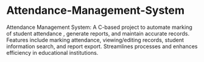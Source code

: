 # Attendance-Management-System
Attendance Management System: A C-based project to automate marking of student attendance , generate reports, and maintain accurate records. Features include marking attendance, viewing/editing records, student information search, and report export. Streamlines processes and enhances efficiency in educational institutions.
